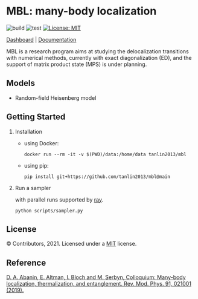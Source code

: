 # MBL: many-body localization
![build](https://github.com/tanlin2013/mbl/actions/workflows/build.yml/badge.svg)
![test](https://github.com/tanlin2013/mbl/actions/workflows/test.yml/badge.svg)
[![License: MIT](https://img.shields.io/badge/License-MIT-yellow.svg)](https://opensource.org/licenses/MIT)

[Dashboard](https://streamlit-mbl.herokuapp.com/) |
[Documentation]()

MBL is a research program aims at studying the delocalization transitions with numerical methods,
currently with exact diagonalization (ED),
and the support of matrix product state (MPS) is under planning.  

Models
-------
* Random-field Heisenberg model

Getting Started
-------

1. Installation
   
    * using Docker:
        ```
        docker run --rm -it -v $(PWD)/data:/home/data tanlin2013/mbl
        ```
    * using pip:
        ```
        pip install git+https://github.com/tanlin2013/mbl@main
        ```

2. Run a sampler
   
    with parallel runs supported by [ray](https://ray.io/).
    
    ```
    python scripts/sampler.py
    ```

License
-------
© Contributors, 2021. Licensed under a [MIT](https://github.com/tanlin2013/mbl/master/LICENSE) license.

Reference
-------
[D. A. Abanin, E. Altman, I. Bloch and M. Serbyn, Colloquium: Many-body localization, thermalization, and entanglement. Rev. Mod. Phys. 91, 021001 (2019).](https://journals.aps.org/rmp/abstract/10.1103/RevModPhys.91.021001)